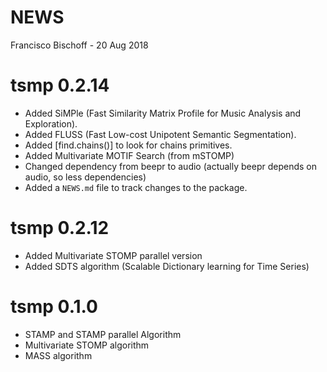 NEWS
================
Francisco Bischoff
\- 20 Aug 2018

<!-- NEWS.md is generated from NEWS.Rmd. Please edit that file -->

# tsmp 0.2.14

  - Added SiMPle (Fast Similarity Matrix Profile for Music Analysis and
    Exploration).
  - Added FLUSS (Fast Low-cost Unipotent Semantic Segmentation).
  - Added \[find.chains()\] to look for chains primitives.
  - Added Multivariate MOTIF Search (from mSTOMP)
  - Changed dependency from beepr to audio (actually beepr depends on
    audio, so less dependencies)
  - Added a `NEWS.md` file to track changes to the package.

# tsmp 0.2.12

  - Added Multivariate STOMP parallel version
  - Added SDTS algorithm (Scalable Dictionary learning for Time Series)

# tsmp 0.1.0

  - STAMP and STAMP parallel Algorithm
  - Multivariate STOMP algorithm
  - MASS algorithm
